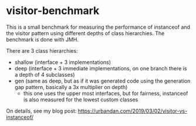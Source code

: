 # visitor-benchmark

This is a small benchmark for measuring the performance of instanceof and the visitor pattern using different depths of class hierarchies.
The benchmark is done with JMH.

There are 3 class hierarchies:
- shallow (interface + 3 implementations)
- deep (interface + 3 immediate implementations, on one branch there is a depth of 4 subclasses)
- gen (same as deep, but as if it was generated code using the generation gap pattern, basically a 3x multiplier on depth)
    - this one uses the upper most interfaces, but for fairness, instanceof is also measured for the lowest custom classes

On details, see my blog post: https://urbandan.com/2019/03/02/visitor-vs-instanceof/
	
